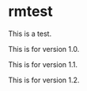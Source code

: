 # rmtest
This is a test.

This is for version 1.0.

This is for version 1.1.

This is for version 1.2.
